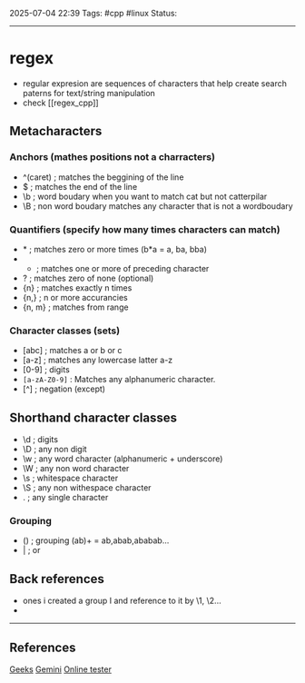 
2025-07-04 22:39
Tags: #cpp #linux
Status:

---
# regex
- regular expresion are sequences of characters that help create search paterns for text/string manipulation
- check [[regex_cpp]]
## Metacharacters
### Anchors (mathes positions not a charracters)
- ^(caret) ; matches the beggining of the line
- $ ; matches the end of the line
- \b ; word boudary when you want to match cat but not catterpilar
- \B ; non word boudary matches any character that is not a wordboudary
### Quantifiers (specify how many times characters can match)
- \* ; matches zero or more times (b\*a = a, ba, bba)
- + ; matches one or more of preceding character
- ? ; matches zero of none (optional)
- {n} ; matches exactly n times
- {n,} ; n or more accurancies
- {n, m} ; matches from range
### Character classes (sets)
- \[abc] ; matches a or b or c
- \[a-z] ; matches any lowercase latter a-z
- \[0-9] ; digits
- `[a-zA-Z0-9]` : Matches any alphanumeric character.
- \[\^] ; negation (except)
## Shorthand character classes
- \d ; digits
- \D ; any non digit
- \w ; any word character (alphanumeric + underscore)
- \W ; any non word character
- \s ; whitespace character
- \S ; any non withespace character
- . ; any single character
### Grouping
- () ; grouping (ab)+ = ab,abab,ababab...
- | ; or 
## Back references
- ones i created a group I and reference to it by \1, \2...
- 


---
## References
[Geeks](https://www.geeksforgeeks.org/cpp/replace-text-in-string-using-regex-in-cpp/)
[Gemini](https://docs.google.com/document/d/1LdGClxS2hyunCmYdcfyAh9_KFYov4BHVNSbuDjTTIzQ/edit?tab=t.0)
[Online tester](https://regex101.com/)


